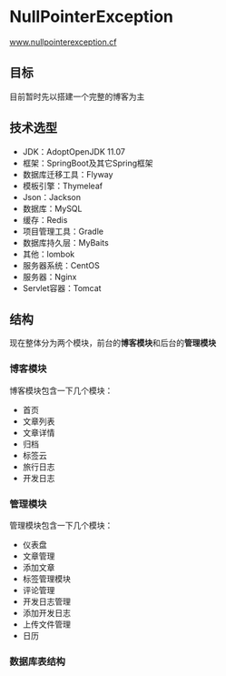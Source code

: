 # NullPointerException
www.nullpointerexception.cf

## 目标
目前暂时先以搭建一个完整的博客为主

## 技术选型
+ JDK：AdoptOpenJDK 11.07
+ 框架：SpringBoot及其它Spring框架
+ 数据库迁移工具：Flyway
+ 模板引擎：Thymeleaf
+ Json：Jackson
+ 数据库：MySQL
+ 缓存：Redis
+ 项目管理工具：Gradle
+ 数据库持久层：MyBaits
+ 其他：lombok
+ 服务器系统：CentOS
+ 服务器：Nginx
+ Servlet容器：Tomcat
## 结构

现在整体分为两个模块，前台的**博客模块**和后台的**管理模块**

### 博客模块
博客模块包含一下几个模块：
+ 首页
+ 文章列表
+ 文章详情
+ 归档
+ 标签云
+ 旅行日志
+ 开发日志

### 管理模块
管理模块包含一下几个模块：
+ 仪表盘
+ 文章管理
+ 添加文章
+ 标签管理模块
+ 评论管理
+ 开发日志管理
+ 添加开发日志
+ 上传文件管理
+ 日历

### 数据库表结构
